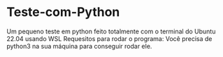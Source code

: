 # Teste-com-Python
Um pequeno teste em python feito totalmente com o terminal do Ubuntu 22.04 usando WSL
Requesitos para rodar o programa:
Você precisa de python3 na sua máquina para conseguir rodar ele.
